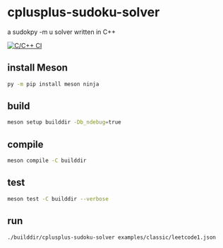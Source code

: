 # cplusplus-sudoku-solver
a sudokpy -m u solver written in C++

[![C/C++ CI](https://github.com/intrepion/cplusplus-sudoku-solver/actions/workflows/c-cpp.yml/badge.svg?branch=main)](https://github.com/intrepion/cplusplus-sudoku-solver/actions/workflows/c-cpp.yml)

## install Meson

```bash
py -m pip install meson ninja
```

## build

```bash
meson setup builddir -Db_ndebug=true
```

## compile

```bash
meson compile -C builddir
```

## test

```bash
meson test -C builddir --verbose
```

## run

```bash
./builddir/cplusplus-sudoku-solver examples/classic/leetcode1.json
```
